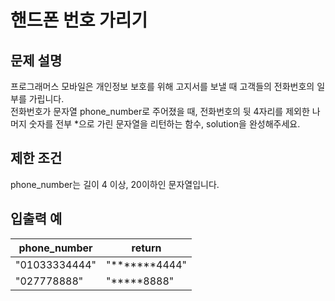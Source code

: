 # 핸드폰 번호 가리기

## 문제 설명

프로그래머스 모바일은 개인정보 보호를 위해 고지서를 보낼 때 고객들의 전화번호의 일부를 가립니다.  
전화번호가 문자열 phone_number로 주어졌을 때, 전화번호의 뒷 4자리를 제외한 나머지 숫자를 전부 *으로 가린 문자열을 리턴하는 함수, solution을 완성해주세요.  


## 제한 조건

phone_number는 길이 4 이상, 20이하인 문자열입니다.  


## 입출력 예

| phone_number  | return        |
|---------------|---------------|
| "01033334444" | "*******4444" |
| "027778888"   | "*****8888"   |
